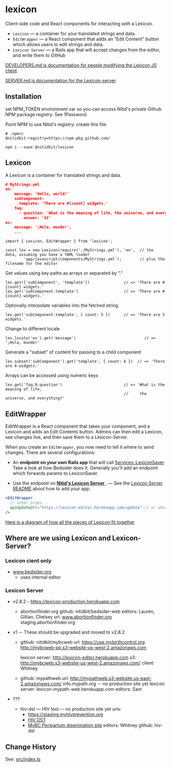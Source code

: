 lexicon
=======

Client-side code and React components for interacting with a Lexicon.

- `Lexicon` — a container for your translated strings and data.
- `EditWrapper` — a React component that adds an "Edit Content" button which allows users to edit strings and data.
- `Lexicon Server` — a Rails app that will accept changes from the editor, and write them to GitHub

[DEVELOPERS.md is documentation for people modifying the Lexicon JS client](DEVELOPERS.md).

[SERVER.md is documentation for the Lexicon-server](SERVER.md)

Installation
------------
set NPM_TOKEN environment var so you can access Nitid's private Github NPM package registry. See 1Password.

Point NPM to use Nitid's registry: create this file:
```
# .npmrc
@nitidbit:registry=https://npm.pkg.github.com/
```

    npm i --save @nitidbit/lexicon

Lexicon
-------
A Lexicon is a container for translated strings and data.

```json
# MyStrings.yml
en:
    message: 'Hello, world!'
    subComponent:
      template: 'There are #{count} widgets.'
    faq:
      - question: 'What is the meaning of life, the universe, and everything?'
        answer: '42'
es:
    message: '¡Hola, mundo!',
    ...
```
    import { Lexicon, EditWrapper } from 'lexicon';

    const lex = new Lexicon(require('./MyStrings.yml'), 'en',  // the data, assuming you have a YAML loader
            'app/javascript/components/MyStrings.yml');        // plus the filename for the editor

Get values using key paths as arrays or separated by "."

    lex.get(['subComponent', 'template'])               // => 'There are #{count} widgets.'
    lex.get('subComponent.template')                    // => 'There are #{count} widgets.'

Optionally interpolate variables into the fetched string.

    lex.get('subComponent.template', { count: 5 })      // => 'There are 5 widgets.'

Change to different locale

    lex.locale('es').get('message')                              // => '¡Hola, mundo!'

Generate a "subset" of content for passing to a child component

    lex.subset('subComponent').get('template', { count: 6 })  // => 'There are 6 widgets.'

Arrays can be accessed using numeric keys

    lex.get('faq.0.question')                           // => 'What is the meaning of life,
                                                        //     the universe, and everything?'
EditWrapper
-----------
EditWrapper is a React component that takes your component, and a Lexicon and adds an Edit Contents button. Admins can then edit a Lexicon, see changes live, and then save them to a Lexicon-Server.

When you create an `EditWrapper`, you now need to tell it where to send changes. There are several configurations:

- An **endpoint on your own Rails app** that will call [Services::LexiconSaver](https://github.com/nitidbit/lexicon-server/blob/master/app/services/lexicon_saver.rb) Take a look at how Bedsider does it. Generally you'll add an endpoint which forwards params to LexiconSaver.

- Use the endpoint on **[ Nitid's Lexicon Server ](http://lexicon-server-staging.herokuapp.com/)**.  — See the [Lexicon Server README](https://github.com/nitidbit/lexicon-server/blob/master/README.md) about how to add your app.

```jsx
<EditWrapper
  // other props...
  apiUpdateUrl="https://lexicon-editor.herokuapp.com/update" // or whatever the correct URL is
/>
```

[Here is a diagram of how all the pieces of Lexicon fit together](LexiconComponents.png)


Where are we using Lexicon and Lexicon-Server?
----------------------------------------------

### Lexicon cient only
- www.bedsider.org
  - uses internal editor

### Lexicon Server

- v2.8.2 - https://lexicon-production.herokuapp.com

  - abortionfinder.org
    github: nitidbit/bedsider-web
    editors: Lauren, Gillian, Chelsey
    url: www.abortionfinder.org
         staging.abortionfinder.org

- v1 -- These should be upgraded and moved to v2.8.2

    - github: nitidbit/mybcweb
      url: https://use.mybirthcontrol.org
           http://mybcweb-pp.s3-website-us-west-2.amazonaws.com

      lexicon server: http://lexicon-editor.herokuapp.com
      s3: http://mybcweb.s3-website-us-west-2.amazonaws.com/
      client: Whitney

    - github: mypathweb
      url: http://mypathweb.s3-website.us-east-2.amazonaws.com/
           info.mypath.org -- no production site yet
      lexicon server: lexicon-mypath-web.herokuapp.com
      editors: Sam


- ???

    - hiv-dst — HIV tool -- no production site yet
      urls:
        - https://staging.myhivprevention.org
        - [HIV DST](http://hiv-dst.herokuapp.com/)
        - [MyBC Peripartum disemination site](http://mybcweb-pp.s3-website-us-west-2.amazonaws.com/)
      editors: Whitney
      github: hiv-dst


Change History
--------------
See: [src/index.ts](src/index.ts)



